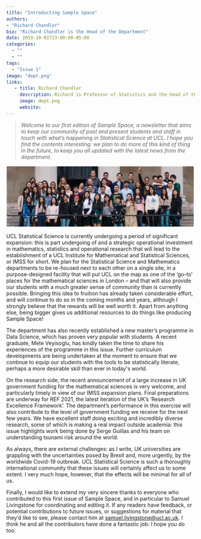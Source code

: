 ```yaml
---
title: "Introducting Sample Space"
authors: 
- "Richard Chandler"
bio: "Richard Chandler is the Head of the Department"
date: 2019-10-01T23:00:00-05:00
categories:
  - ""
  - ""
tags:
  - "Issue 1"
image: "dept.png" 
links: 
   - title: Richard Chandler
     description: Richard is Professor of Statistics and the head of the department (for the term 2016-2021)
     image: dept.png
     website: 
---
```


> *Welcome to our first edition of Sample Space, a newsletter that aims to keep our community
of past and present students and staff in touch with what’s happening in Statistical Science
at UCL. I hope you find the contents interesting: we plan to do more of this kind of thing
in the future, to keep you all updated with the latest news from the department.*

![A bunch of people in the department](dept.png)

UCL Statistical Science is currently undergoing a period of significant expansion: this is part undergoing of and a strategic operational investment in mathematics, statistics and operational research that will lead to the establishment of a UCL Institute for Mathematical and Statistical Sciences, or IMSS for short. We plan for the Statistical Science and Mathematics departments to be re-housed next to each other on a single site, in a purpose-designed facility that will put UCL on the map as one of the ‘go-to’ places for the mathematical sciences in London – and that will also provide our students with a much greater sense of community than is currently possible. Bringing this idea to fruition has already taken considerable effort, and will continue
to do so in the coming months and years, although I strongly believe that the rewards will be well worth it. Apart from anything else, being bigger gives us additional resources to do things like producing Sample Space! 

The department has also recently established a new master’s programme in Data Science, which has proven very popular with students. A recent graduate, Mete Veyisoglu, has kindly taken the time to share his experiences of the programme in this issue. Further curriculum developments are being undertaken at the moment to ensure that we continue to equip our students with the tools to be statistically literate, perhaps a more desirable skill than ever in today's world.

On the research side, the recent announcement of a large increase in UK government funding for the mathematical sciences is very welcome, and particularly timely in view of our IMSS expansion plans. Final preparations are underway for REF 2021, the latest iteration of the UK’s ‘Research Excellence Framework’.
The department’s performance in this exercise will also contribute to the level of government funding we receive for the next few years. We have excellent staff doing exciting and incredibly diverse research, some of which is making a real impact outside academia: this issue highlights work being done by Serge Guillas and his team on understanding tsunami risk around the world. 

As always, there are external challenges: as I write, UK universities are grappling with the uncertainties posed by Brexit and, more urgently, by the worldwide Covid-19 outbreak. UCL Statistical Science is such a thoroughly international community that these issues will certainly affect us to some extent. I very much hope, however, that the effects will be minimal for all of us. 

Finally, I would like to extend my very sincere thanks to everyone who contributed to this first issue of Sample Space, and in particular to Samuel Livingstone for coordinating and editing it. If any readers have feedback, or potential contributions to future issues, or suggestions for material that they’d like to see, please contact him at [samuel.livingstone@ucl.ac.uk](mailto:samuel.livingstone@ucl.ac.uk). I think he and all the contributors have done a fantastic job: I hope you do too.


 
